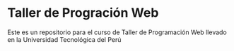 # Taller de Progración Web
Este es un repositorio para el curso de Taller de Programación Web llevado en la Universidad Tecnológica del Perú
